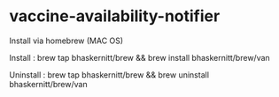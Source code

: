 # vaccine-availability-notifier


Install via homebrew (MAC OS)

Install : brew tap bhaskernitt/brew && brew install bhaskernitt/brew/van

Uninstall : brew tap bhaskernitt/brew && brew uninstall bhaskernitt/brew/van
